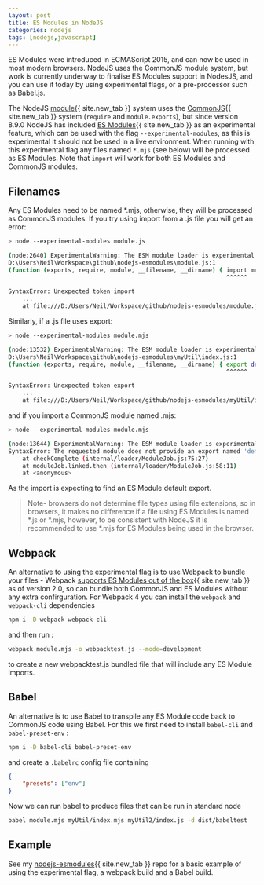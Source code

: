```yaml
---
layout: post
title: ES Modules in NodeJS
categories: nodejs
tags: [nodejs,javascript]
---
```


ES Modules were introduced in ECMAScript 2015, and can now be used in most modern browsers.  NodeJS uses the CommonJS module system, but work is currently underway to finalise ES Modules support in NodesJS, and you can use it today by using experimental flags, or a pre-processor such as Babel.js.

<!--more-->

The NodeJS [module](https://nodejs.org/api/modules.html){{ site.new_tab }} system uses the [CommonJS](http://www.commonjs.org/){{ site.new_tab }} system (`require` and `module.exports`), but since version 8.9.0 NodeJS has included [ES Modules](https://nodejs.org/api/esm.html){{ site.new_tab }} as an experimental feature, which can be used with the flag `--experimental-modules`, as this is experimental it should not be used in a live environment.  When running with this experimental flag any files named `*.mjs` (see below) will be processed as ES Modules.  Note that `import` will work for both ES Modules and CommonJS modules.

## Filenames

Any ES Modules need to be named *.mjs, otherwise, they will be processed as CommonJS modules.  If you try using import from a .js file you will get an error:

```bash
> node --experimental-modules module.js

(node:2640) ExperimentalWarning: The ESM module loader is experimental.
D:\Users\Neil\Workspace\github\nodejs-esmodules\module.js:1
(function (exports, require, module, __filename, __dirname) { import message from './myUtil';
                                                              ^^^^^^

SyntaxError: Unexpected token import
    ...
    at file:///D:/Users/Neil/Workspace/github/nodejs-esmodules/module.js:8:36
```

Similarly, if a .js file uses export:

```bash
> node --experimental-modules module.mjs

(node:13532) ExperimentalWarning: The ESM module loader is experimental.
D:\Users\Neil\Workspace\github\nodejs-esmodules\myUtil\index.js:1
(function (exports, require, module, __filename, __dirname) { export default 'This has been imported (ES modules export)';
                                                              ^^^^^^

SyntaxError: Unexpected token export
    ...
    at file:///D:/Users/Neil/Workspace/github/nodejs-esmodules/myUtil/index.js:8:36
```

and if you import a CommonJS module named .mjs:

```bash
> node --experimental-modules module.mjs

(node:13644) ExperimentalWarning: The ESM module loader is experimental.
SyntaxError: The requested module does not provide an export named 'default'
    at checkComplete (internal/loader/ModuleJob.js:75:27)
    at moduleJob.linked.then (internal/loader/ModuleJob.js:58:11)
    at <anonymous>
```

As the import is expecting to find an ES Module default export.

> Note- browsers do not determine file types using file extensions, so in browsers, it makes no difference if a file using ES Modules is named *.js or *.mjs, however, to be consistent with NodeJS it is recommended to use *.mjs for ES Modules being used in the browser.

## Webpack

An alternative to using the experimental flag is to use Webpack to bundle your files - Webpack [supports ES Modules out of the box](https://webpack.js.org/api/module-methods/#es6-recommended-){{ site.new_tab }} as of version 2.0, so can bundle both CommonJS and ES Modules without any extra confirguration.  For Webpack 4 you can install the `webpack` and `webpack-cli` dependencies

```bash
npm i -D webpack webpack-cli
```

and then run :

```bash
webpack module.mjs -o webpacktest.js --mode=development
```

to create a new webpacktest.js bundled file that will include any ES Module imports.

## Babel

An alternative is to use Babel to transpile any ES Module code back to CommonJS code using Babel.  For this we first need to install `babel-cli` and `babel-preset-env` :

```bash
npm i -D babel-cli babel-preset-env
```

and create a `.babelrc` config file containing

```json
{
    "presets": ["env"]
}
```

Now we can run babel to produce files that can be run in standard node

```bash
babel module.mjs myUtil/index.mjs myUtil2/index.js -d dist/babeltest
```

## Example

See my [nodejs-esmodules](https://github.com/Neil188/nodejs-esmodules.git){{ site.new_tab }} repo for a basic example of using the experimental flag, a webpack build and a Babel build.
